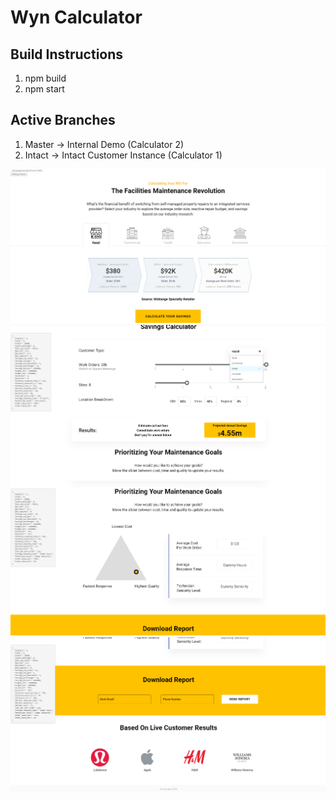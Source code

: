 # Wyn Calculator

## Build Instructions
1. npm build
1. npm start

## Active Branches
1. Master -> Internal Demo (Calculator 2)
1. Intact -> Intact Customer Instance (Calculator 1)

<img src="screens/1.png">

<img src="screens/2.png">

<img src="screens/3.png">

<img src="screens/4.png">

